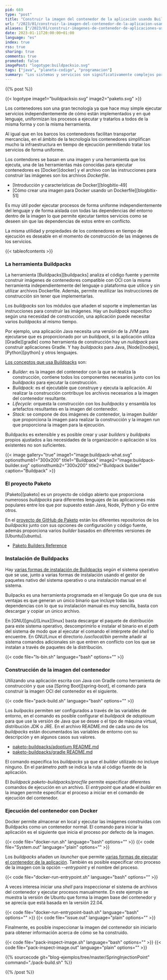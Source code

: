 ```yaml
---
pid: 669
type: "post"
title: "Construir la imagen del contenedor de la aplicación usando Buildpacks"
url: "/2023/01/construir-la-imagen-del-contenedor-de-la-aplicacion-usando-buildpacks/"
aliases: ["/2023/01/construir-imagenes-de-contenedor-de-aplicaciones-usando-buildpacks/"]
date: 2023-01-11T20:00:00+01:00
language: "es"
index: true
rss: true
sharing: true
comments: true
promoted: false
imagePost: "logotype:buildpacksio.svg"
tags: ["java", "planeta-codigo", "programacion"]
summary: "Los sistemas y servicios son significativamente complejos por sí mismos, además en sistemas que se componen de varios de ellos cada uno con sus diferencias añade más complejidad al sistema. Eliminar toda la complejidad posible y simplificar el sistema es algo deseable. La herramienta Buildpacks aplica a la construcción de las aplicaciones lo que los contenedores aplican en tiempo de ejecución de las mismas, uniformizando las aplicaciones independientemente del lenguaje y plataforma que usen."
---
```


{{% post %}}

{{< logotype image1="buildpacksio.svg" image2="paketo.svg" >}}

Los contenedores son una gran tecnología ya que hace muy simple ejecutar servicios independientemente de cómo están implementados y en qué lenguaje, uniformizan los procesos a ejecutar y tratarlos a todos de la misma forma y con la misma herramienta.

Al igual que en los barcos los contenedores facilitan transportar mercancías, en el ámbito de la tecnología los contenedores simplifican mucho la infraestructura en tiempo de ejecución permitiendo tratar los servicios de forma uniforme.

Los contendores se basan en una imagen y una herramienta que los ejecuta, una de las herramientas más conocidas para ejecutar contenedores es [Docker][docker] y el archivo con las instrucciones para construir las imágenes son los archivos _Dockerfile_.

* [Introducción y características de Docker][blogbitix-49]
* [Cómo crear una imagen para Docker usando un Dockerfile][blogbitix-51]

Es muy útil poder ejecutar procesos de forma uniforme independientemente del lenguaje y de forma aislada con todas las dependencias del entorno dentro de la imagen lo que permite ejecutar tantos servicios como se deseen sin que las dependencias de estos entre en conflicto.

La misma utilidad y propiedades de los contenedores en tiempo de ejecución es deseable en el momento de construcción de las imágenes de los servicios.

{{< tableofcontents >}}

### La herramienta Buildpacks

La herramienta [Buildpacks][buildpacks] analiza el código fuente y permite construir imágenes de contenedores compatible con OCI con la misma herramienta independientemente del lenguaje o plataforma que utilice y sin utilizar archivos Dockerfile. Además, permite reutilizar las instrucciones de construcción sin tener que implementarlas.

Los _buildpacks_ son los módulos que añaden el soporte e implementan las instrucciones para construir las imágenes. Hay un _buildpack_ específico según una necesidad de construcción, una aplicación puede necesitar varios _buildpacks_ al mismo tiempo.

Por ejemplo, una aplicación Java necesita una versión de la JVM para ejecutarse que es proporcionado por un _buildpack_, si la aplicación utiliza [Gradle][gradle] como herramienta de construcción hay un _nuildpack_ para construir aplicaciones Gradle. Y hay _buildpacks_ para Java, [Node][nodejs], [Python][python] y otros lenguajes.

[Los conceptos que usa Buildpacks](https://buildpacks.io/docs/concepts/) son:

* _Builder_: es la imagen del contenedor con la que se realiza la construcción, contiene todos los componentes necesarios junto con los _buildpacks_ para ejecutar la construcción.
* _Buildpack_: es el ejecutable que construye y ejecuta la aplicación. Al realizar la construcción contribuye los archivos necesarios a la imagen del contenedor resultante.
* _Lifecycle_: orquesta la construcción con los _buildpacks_ y ensambla los artefactos resultantes en la imagen del contenedor.
* _Stack_: se compone de dos imágenes de contenedor, la imagen _builder_ que proporciona la imagen para realizar la construcción y la imagen _run_ que proporciona la imagen para la ejecución.

Buildpacks es extensible y es posible crear y usar _builders_ y _buildpaks_ propios ajustados a las necesidades de la organización o aplicación si los existentes no son suficientes.

{{< image
    gallery="true"
    image1="image:buildpack-what.svg" optionsthumb1="300x200" title1="Buildpack"
    image2="image:buildpack-builder.svg" optionsthumb2="300x200" title2="Buildpack builder"
    caption="Buildpack" >}}

### El proyecto Paketo

[Paketo][paketo] es un proyecto de código abierto que proporciona numerosos _buildpacks_ para diferentes lenguajes de las aplicaciones más populares entre los que por supuesto están Java, Node, Python y Go entre otros.

En el [proyecto de GitHub de Paketo](https://github.com/paketo-buildpacks) están los diferentes repositorios de los _buildpacks_ junto con sus opciones de configuración y código fuente, además proporciona varios _builder_ basados en diferentes versiones de [Ubuntu][ubuntu].

* [Paketo Builders Reference](https://paketo.io/docs/reference/builders-reference/)

### Instalación de Buildpacks

Hay [varias formas de instalación de Buildpacks](https://buildpacks.io/docs/tools/pack/) según el sistema operativo que se use, junto a varias formas de instalación usando el gestor de paquetes nativo del sistema operativo o una instalación manual en el sistema.

Builpacks es una herramienta programada en el lenguaje Go que una de sus ventajas es que generan un único binario que incluye todas las dependencias con lo que su instalación manual es muy sencilla, basta con descargar y copiar un único archivo.

En [GNU][gnu]/[Linux][linux] basta descargar el paquete de distribución para este sistema operativo, descomprimirlo e instalar el binario en el _path_ del sistema de modo que al ejecutar el comando el intérprete del _shell_ lo encuentre. En GNU/Linux el directorio _/usr/local/bin_ permite añadir al sistema comandos adicionales sin que entren en conflicto con los que se instalan a través de paquetes de la distribución.

{{< code file="ls-bin.sh" language="bash" options="" >}}

### Construcción de la imagen del contenedor

Utilizando una aplicación escrita con Java con Gradle como herramienta de construcción y que usa [Spring Boot][spring-boot], el comando para construir la imagen OCI del contenedor es el siguiente.

{{< code file="pack-build.sh" language="bash" options="" >}}

Los _builpacks_ permiten ser configurados a través de las variables de entorno, en el comando es posible configurar el _buildpack_ de _adoptioum_ para que use la versión de Java que se desee o el tipo de máquina virtual, distribución JDK o JRE. En el archivo README.md de cada uno de los _buildpacks_ están documentados las variables de entorno con su descripción y en algunos casos sus valores.

* [paketo-buildpacks/adoptium README.md](https://github.com/paketo-buildpacks/adoptium)
* [paketo-buildpacks/gradle README.md](https://github.com/paketo-buildpacks/gradle)

El comando especifica los _buildpacks_ ya que el _builder_ utilizado no incluye ninguno. En el parámetro _path_ se indica la ruta al código fuente de la aplicación.

El _buildpack_ _paketo-buildpacks/procfile_ permite especificar diferentes comandos de ejecución en un archivo. El _entrypoint_ que añade el *builder* en la imagen permite especificar el proceso a iniciar en el comando de ejecución del contenedor.

### Ejecución del contenedor con Docker

Docker permite almacenar en local y ejecutar las imágenes construidas con Buildpacks como un contenedor normal. El comando para iniciar la aplicación es el siguiente que inicia el proceso por defecto de la imagen.

{{< code file="docker-run.sh" language="bash" options="" >}}
{{< code file="System.out" language="plain" options="" >}}

Los _buildpacks_ añaden un _launcher_ que permite [varias formas de ejecutar el contenedor de la aplicación](https://buildpacks.io/docs/app-developer-guide/run-an-app/). También es posible especificar otro proceso de la imagen con la opción _--entrypoint_ y el nombre del proceso.

{{< code file="docker-run-entrypoint.sh" language="bash" options="" >}}

A veces interesa iniciar una _shell_ para inspeccionar el sistema de archivos del contenedor y ejecutar procesos manualmente. En este ejemplo se muestra la versión de Ubuntu que forma la imagen base del contenedor y se aprecia que está basada en la versión 22.04.

{{< code file="docker-run-entrypoint-bash.sh" language="bash" options="" >}}
{{< code file="issue.out" language="plain" options="" >}}

Finalmente, es posible inspeccionar la imagen del contenedor sin iniciarlo para obtener información acerca de cómo se ha construido.

{{< code file="pack-inspect-image.sh" language="bash" options="" >}}
{{< code file="pack-inspect-image.out" language="plain" options="" >}}

{{% sourcecode git="blog-ejemplos/tree/master/SpringInjectionPoint" command="./pack-build.sh" %}}

{{% /post %}}
